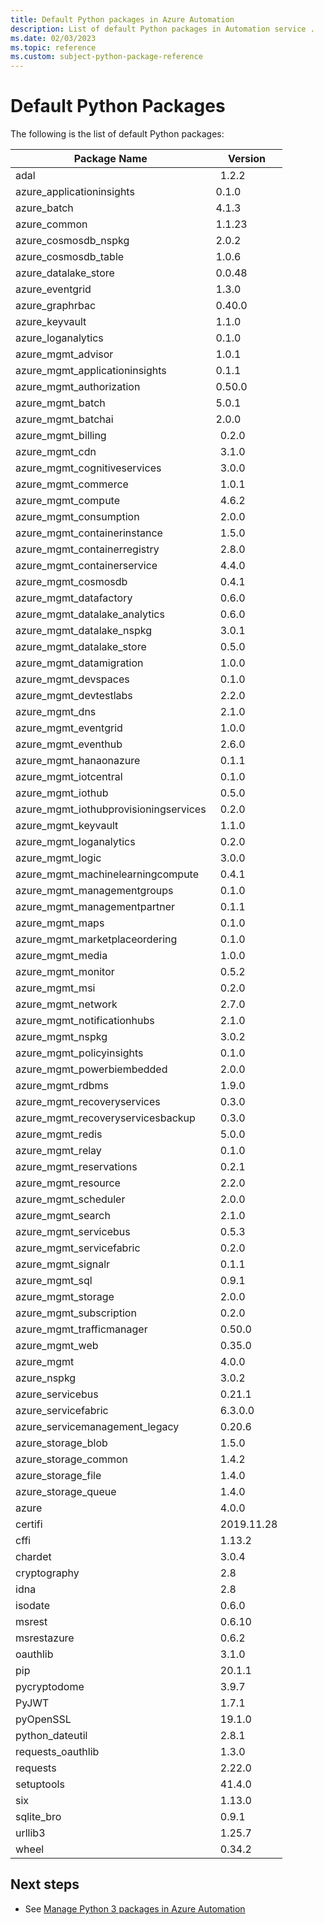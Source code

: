 ```yaml
---
title: Default Python packages in Azure Automation
description: List of default Python packages in Automation service .
ms.date: 02/03/2023
ms.topic: reference
ms.custom: subject-python-package-reference
---
```

# Default Python Packages

The following is the list of default Python packages:

| **Package Name** | **Version** |
| --- | --- |
|adal |  1.2.2 | 
|azure_applicationinsights | 0.1.0 |
|azure_batch | 4.1.3 |
|azure_common | 1.1.23 |
|azure_cosmosdb_nspkg | 2.0.2 |
|azure_cosmosdb_table | 1.0.6 |
|azure_datalake_store | 0.0.48 |
|azure_eventgrid | 1.3.0 |
|azure_graphrbac |0.40.0 |
|azure_keyvault | 1.1.0 |
|azure_loganalytics| 0.1.0 | 
|azure_mgmt_advisor | 1.0.1 |
|azure_mgmt_applicationinsights | 0.1.1 |
|azure_mgmt_authorization | 0.50.0 |
|azure_mgmt_batch | 5.0.1 |
|azure_mgmt_batchai | 2.0.0 |
azure_mgmt_billing |  0.2.0 |
|azure_mgmt_cdn |  3.1.0 |
|azure_mgmt_cognitiveservices |  3.0.0 |
|azure_mgmt_commerce |  1.0.1 |
|azure_mgmt_compute |  4.6.2 |
|azure_mgmt_consumption |  2.0.0 | 
|azure_mgmt_containerinstance |  1.5.0 | 
|azure_mgmt_containerregistry |  2.8.0 |
|azure_mgmt_containerservice |  4.4.0 |
|azure_mgmt_cosmosdb |  0.4.1 | 
|azure_mgmt_datafactory |  0.6.0 |
|azure_mgmt_datalake_analytics |  0.6.0 | 
|azure_mgmt_datalake_nspkg |  3.0.1 |
|azure_mgmt_datalake_store |  0.5.0 |
|azure_mgmt_datamigration |  1.0.0 |
|azure_mgmt_devspaces |  0.1.0 |
|azure_mgmt_devtestlabs |  2.2.0 |
|azure_mgmt_dns |  2.1.0 |
|azure_mgmt_eventgrid |  1.0.0 |
|azure_mgmt_eventhub |  2.6.0 |
|azure_mgmt_hanaonazure |  0.1.1 |
|azure_mgmt_iotcentral |  0.1.0 
|azure_mgmt_iothub |  0.5.0 
|azure_mgmt_iothubprovisioningservices |  0.2.0 |
|azure_mgmt_keyvault |  1.1.0 |
|azure_mgmt_loganalytics |  0.2.0 |
|azure_mgmt_logic |  3.0.0 |
|azure_mgmt_machinelearningcompute |  0.4.1 |
|azure_mgmt_managementgroups |  0.1.0 |
|azure_mgmt_managementpartner |  0.1.1 |
|azure_mgmt_maps |  0.1.0 |
|azure_mgmt_marketplaceordering |  0.1.0 |
|azure_mgmt_media |  1.0.0 |
|azure_mgmt_monitor |  0.5.2 |
|azure_mgmt_msi |  0.2.0 |
|azure_mgmt_network |  2.7.0 |
|azure_mgmt_notificationhubs |  2.1.0 |
|azure_mgmt_nspkg |  3.0.2 |
|azure_mgmt_policyinsights |  0.1.0 |
|azure_mgmt_powerbiembedded |  2.0.0 |
|azure_mgmt_rdbms |  1.9.0 |
|azure_mgmt_recoveryservices |  0.3.0 |
|azure_mgmt_recoveryservicesbackup |  0.3.0 |
|azure_mgmt_redis |  5.0.0 |
|azure_mgmt_relay |  0.1.0 |
|azure_mgmt_reservations |  0.2.1 |
|azure_mgmt_resource |  2.2.0 |
|azure_mgmt_scheduler |  2.0.0 |
|azure_mgmt_search |  2.1.0 |
|azure_mgmt_servicebus |  0.5.3| 
|azure_mgmt_servicefabric |  0.2.0 |
|azure_mgmt_signalr |  0.1.1 |
|azure_mgmt_sql |  0.9.1 |
|azure_mgmt_storage |  2.0.0 |
|azure_mgmt_subscription |  0.2.0 |
|azure_mgmt_trafficmanager |  0.50.0 |
|azure_mgmt_web |  0.35.0 |
|azure_mgmt |  4.0.0 |
|azure_nspkg |  3.0.2 |
|azure_servicebus |  0.21.1 |
|azure_servicefabric |  6.3.0.0 |
|azure_servicemanagement_legacy |  0.20.6 |
|azure_storage_blob |  1.5.0 |
|azure_storage_common |  1.4.2| 
|azure_storage_file |  1.4.0 |
|azure_storage_queue |  1.4.0 |
|azure |  4.0.0 |
|certifi |  2019.11.28 |
|cffi |  1.13.2 |
|chardet |  3.0.4 |
|cryptography |  2.8 |
|idna |  2.8 |
|isodate |  0.6.0 |
|msrest |  0.6.10 |
|msrestazure |  0.6.2 |
|oauthlib |  3.1.0 |
|pip |  20.1.1 |
|pycryptodome |  3.9.7| 
|PyJWT |  1.7.1 |
|pyOpenSSL |  19.1.0 |
|python_dateutil |  2.8.1 |
|requests_oauthlib |  1.3.0| 
|requests |  2.22.0 |
|setuptools |  41.4.0 |
|six |  1.13.0 |
|sqlite_bro |  0.9.1 |
|urllib3 |  1.25.7 |
|wheel |  0.34.2 |

## Next steps

- See [Manage Python 3 packages in Azure Automation](python-3-packages.md)